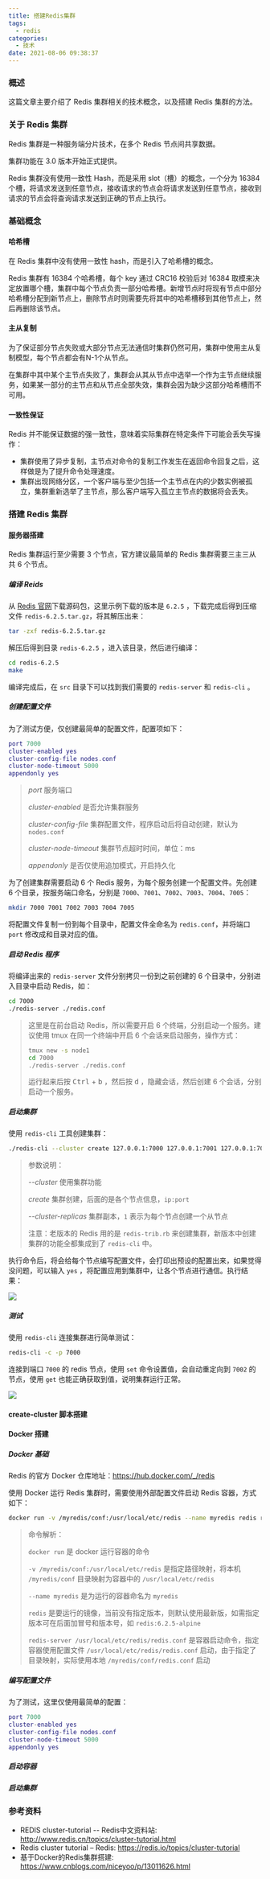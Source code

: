 ```yaml
---
title: 搭建Redis集群
tags:
  - redis
categories:
  - 技术
date: 2021-08-06 09:38:37
---
```


### 概述

这篇文章主要介绍了 Redis 集群相关的技术概念，以及搭建 Redis 集群的方法。



### 关于 Redis 集群

Redis 集群是一种服务端分片技术，在多个 Redis 节点间共享数据。

集群功能在 3.0 版本开始正式提供。

Redis 集群没有使用一致性 Hash，而是采用 slot（槽）的概念，一个分为 16384 个槽，将请求发送到任意节点，接收请求的节点会将请求发送到任意节点，接收到请求的节点会将查询请求发送到正确的节点上执行。



<!-- more -->

### 基础概念

#### 哈希槽

在 Redis 集群中没有使用一致性 hash，而是引入了哈希槽的概念。

Redis 集群有 16384 个哈希槽，每个 key 通过 CRC16 校验后对 16384 取模来决定放置哪个槽，集群中每个节点负责一部分哈希槽。新增节点时将现有节点中部分哈希槽分配到新节点上，删除节点时则需要先将其中的哈希槽移到其他节点上，然后再删除该节点。



#### 主从复制

为了保证部分节点失败或大部分节点无法通信时集群仍然可用，集群中使用主从复制模型，每个节点都会有N-1个从节点。

在集群中其中某个主节点失败了，集群会从其从节点中选举一个作为主节点继续服务，如果某一部分的主节点和从节点全部失效，集群会因为缺少这部分哈希槽而不可用。



#### 一致性保证

Redis 并不能保证数据的强一致性，意味着实际集群在特定条件下可能会丢失写操作：

- 集群使用了异步复制，主节点对命令的复制工作发生在返回命令回复之后，这样做是为了提升命令处理速度。
- 集群出现网络分区，一个客户端与至少包括一个主节点在内的少数实例被孤立，集群重新选举了主节点，那么客户端写入孤立主节点的数据将会丢失。



### 搭建 Redis 集群

#### 服务器搭建

Redis 集群运行至少需要 3 个节点，官方建议最简单的 Redis 集群需要三主三从共 6 个节点。



##### 编译 Reids

从 [Redis 官网](https://redis.io/download)下载源码包，这里示例下载的版本是 `6.2.5` ，下载完成后得到压缩文件 `redis-6.2.5.tar.gz`，将其解压出来：

```bash
tar -zxf redis-6.2.5.tar.gz
```

解压后得到目录 `redis-6.2.5` ，进入该目录，然后进行编译：

```bash
cd redis-6.2.5
make
```

编译完成后，在 `src` 目录下可以找到我们需要的 `redis-server` 和 `redis-cli` 。



##### 创建配置文件

为了测试方便，仅创建最简单的配置文件，配置项如下：

```lua
port 7000
cluster-enabled yes
cluster-config-file nodes.conf
cluster-node-timeout 5000
appendonly yes
```

> _port_ 服务端口
>
> _cluster-enabled_ 是否允许集群服务
>
> _cluster-config-file_ 集群配置文件，程序启动后将自动创建，默认为 `nodes.conf` 
>
> _cluster-node-timeout_ 集群节点超时时间，单位：ms
>
> _appendonly_ 是否仅使用追加模式，开启持久化

为了创建集群需要启动 6 个 Redis 服务，为每个服务创建一个配置文件。先创建 6 个目录，按服务端口命名，分别是 `7000`、`7001`、`7002`、`7003`、`7004`、`7005`：

```bash
mkdir 7000 7001 7002 7003 7004 7005
```

将配置文件复制一份到每个目录中，配置文件全命名为 `redis.conf`，并将端口 `port` 修改成和目录对应的值。



##### 启动 Redis 程序

将编译出来的 `redis-server` 文件分别拷贝一份到之前创建的 6 个目录中，分别进入目录中启动 Redis，如：

```bash
cd 7000
./redis-server ./redis.conf
```

> 这里是在前台启动 Redis，所以需要开启 6 个终端，分别启动一个服务。建议使用 tmux 在同一个终端中开启 6 个会话来启动服务，操作方式：
>
> ```bash
> tmux new -s node1
> cd 7000
> ./redis-server ./redis.conf
> ```
>
> 运行起来后按 <kbd>Ctrl</kbd> + <kbd>b</kbd> ，然后按 <kbd>d</kbd> ，隐藏会话，然后创建 6 个会话，分别启动一个服务。



##### 启动集群

使用 `redis-cli` 工具创建集群：

```bash
./redis-cli --cluster create 127.0.0.1:7000 127.0.0.1:7001 127.0.0.1:7002 127.0.0.1:7003 127.0.0.1:7004 127.0.0.1:7005 --cluster-replicas 1
```

> 参数说明：
>
> _--cluster_ 使用集群功能
>
> _create_ 集群创建，后面的是各个节点信息，`ip:port` 
>
> _--cluster-replicas_ 集群副本，`1` 表示为每个节点创建一个从节点
>
> 注意：老版本的 Redis 用的是 `redis-trib.rb` 来创建集群，新版本中创建集群的功能全都集成到了 `redis-cli` 中。

执行命令后，将会给每个节点编写配置文件，会打印出预设的配置出来，如果觉得没问题，可以输入 `yes` ，将配置应用到集群中，让各个节点进行通信。执行结果：

![](http://blog-images.qiniu.wqf31415.xyz/redis_cli_create_cluster.png)



##### 测试

使用 `redis-cli` 连接集群进行简单测试：

```bash
redis-cli -c -p 7000
```

连接到端口 `7000` 的 redis 节点，使用 `set` 命令设置值，会自动重定向到 `7002` 的节点，使用 `get` 也能正确获取到值，说明集群运行正常。

![](http://blog-images.qiniu.wqf31415.xyz/redis_cli_test_cluster.png)



#### create-cluster 脚本搭建



#### Docker 搭建

##### Docker 基础

Redis 的官方 Docker 仓库地址：<https://hub.docker.com/_/redis> 

使用 Docker 运行 Redis 集群时，需要使用外部配置文件启动 Redis 容器，方式如下：

```bash
docker run -v /myredis/conf:/usr/local/etc/redis --name myredis redis redis-server /usr/local/etc/redis/redis.conf
```

> 命令解析：
>
> `docker run` 是 docker 运行容器的命令
>
> `-v /myredis/conf:/usr/local/etc/redis` 是指定路径映射，将本机 `/myredis/conf` 目录映射为容器中的 `/usr/local/etc/redis` 
>
> `--name myredis` 是为运行的容器命名为 `myredis` 
>
> `redis` 是要运行的镜像，当前没有指定版本，则默认使用最新版，如需指定版本可在后面加冒号和版本号，如 `redis:6.2.5-alpine` 
>
> `redis-server /usr/local/etc/redis/redis.conf` 是容器启动命令，指定容器使用配置文件 `/usr/local/etc/redis/redis.conf` 启动，由于指定了目录映射，实际使用本地 `/myredis/conf/redis.conf` 启动



##### 编写配置文件

为了测试，这里仅使用最简单的配置：

```lua
port 7000
cluster-enabled yes
cluster-config-file nodes.conf
cluster-node-timeout 5000
appendonly yes
```



##### 启动容器



##### 启动集群





### 参考资料

- REDIS cluster-tutorial -- Redis中文资料站: <http://www.redis.cn/topics/cluster-tutorial.html> 
- Redis cluster tutorial – Redis: <https://redis.io/topics/cluster-tutorial> 
- 基于Docker的Redis集群搭建: <https://www.cnblogs.com/niceyoo/p/13011626.html> 

